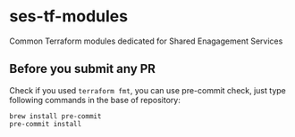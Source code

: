 # ses-tf-modules
Common Terraform modules dedicated for Shared Enagagement Services 

Before you submit any PR
------
Check if you used `terraform fmt`, you can use pre-commit check, just type following commands in the base of repository:

```
brew install pre-commit
pre-commit install
```